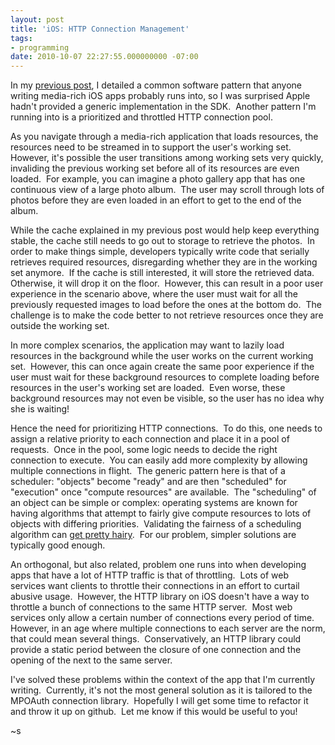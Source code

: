 ```yaml
---
layout: post
title: 'iOS: HTTP Connection Management'
tags:
- programming
date: 2010-10-07 22:27:55.000000000 -07:00
---
```

In my <a href="http://blog.brokenrobotllc.com/ios-cached-image-loaders">previous post</a>, I detailed a common software pattern that anyone writing media-rich iOS apps probably runs into, so I was surprised Apple hadn&#39;t provided a generic implementation in the SDK.  Another pattern I&#39;m running into is a prioritized and throttled HTTP connection pool.<p /> As you navigate through a media-rich application that loads resources, the resources need to be streamed in to support the user&#39;s working set.  However, it&#39;s possible the user transitions among working sets very quickly, invaliding the previous working set before all of its resources are even loaded.  For example, you can imagine a photo gallery app that has one continuous view of a large photo album.  The user may scroll through lots of photos before they are even loaded in an effort to get to the end of the album.<p /> While the cache explained in my previous post would help keep everything stable, the cache still needs to go out to storage to retrieve the photos.  In order to make things simple, developers typically write code that serially retrieves required resources, disregarding whether they are in the working set anymore.  If the cache is still interested, it will store the retrieved data.  Otherwise, it will drop it on the floor.  However, this can result in a poor user experience in the scenario above, where the user must wait for all the previously requested images to load before the ones at the bottom do.  The challenge is to make the code better to not retrieve resources once they are outside the working set.<p /> In more complex scenarios, the application may want to lazily load resources in the background while the user works on the current working set.  However, this can once again create the same poor experience if the user must wait for these background resources to complete loading before resources in the user&#39;s working set are loaded.  Even worse, these background resources may not even be visible, so the user has no idea why she is waiting!<p /> Hence the need for prioritizing HTTP connections.  To do this, one needs to assign a relative priority to each connection and place it in a pool of requests.  Once in the pool, some logic needs to decide the right connection to execute.  You can easily add more complexity by allowing multiple connections in flight.  The generic pattern here is that of a scheduler: &quot;objects&quot; become &quot;ready&quot; and are then &quot;scheduled&quot; for &quot;execution&quot; once &quot;compute resources&quot; are available.  The &quot;scheduling&quot; of an object can be simple or complex: operating systems are known for having algorithms that attempt to fairly give compute resources to lots of objects with differing priorities.  Validating the fairness of a scheduling algorithm can <a href="http://www.msteched.com/2009/NorthAmerica/WCL402">get pretty hairy</a>.  For our problem, simpler solutions are typically good enough.<p /> An orthogonal, but also related, problem one runs into when developing apps that have a lot of HTTP traffic is that of throttling.  Lots of web services want clients to throttle their connections in an effort to curtail abusive usage.  However, the HTTP library on iOS doesn&#39;t have a way to throttle a bunch of connections to the same HTTP server.  Most web services only allow a certain number of connections every period of time.  However, in an age where multiple connections to each server are the norm, that could mean several things.  Conservatively, an HTTP library could provide a static period between the closure of one connection and the opening of the next to the same server.<p /> I&#39;ve solved these problems within the context of the app that I&#39;m currently writing.  Currently, it&#39;s not the most general solution as it is tailored to the MPOAuth connection library.  Hopefully I will get some time to refactor it and throw it up on github.  Let me know if this would be useful to you!<p /> ~s
